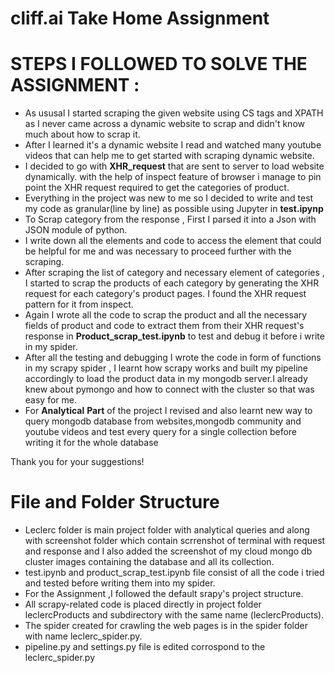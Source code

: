 # cliff.ai Take Home Assignment

# STEPS I FOLLOWED TO SOLVE THE ASSIGNMENT :

- As ususal I started scraping the given website using CS tags and XPATH as I never came across a dynamic website to scrap and didn't know much about how to scrap it.
- After I learned it's a dynamic website I read and watched many youtube videos that can help me to get started with scraping dynamic website.
- I decided to go with **XHR_request** that are sent to server to load website dynamically. with the help of inspect feature of browser i manage to pin point the XHR         request required to get the categories of product.
- Everything in the project was new to me so I decided to write and test my code as granular(line by line) as possible using Jupyter in **test.ipynp**
- To Scrap category from the response , First I parsed it into a Json with JSON module of python.
- I write down all the elements and code to access the element that could be helpful for me and was necessary to proceed further with the scraping.
- After scraping the list of category and necessary element of categories , I started to scrap the products of each category by generating the XHR request for each           category's product pages. I found the XHR request pattern for it from inspect.
- Again I wrote all the code to scrap the product and all the necessary fields of product and code to extract them from their XHR request's response in                         **Product_scrap_test.ipynb** to test and debug it before i write in my spider.
- After all the testing and debugging I wrote the code in form of functions in my scrapy spider , I learnt how scrapy works and built my pipeline accordingly to load the    product data in my mongodb server.I already knew about pymongo and how to connect with the cluster so that was easy for me.
- For **Analytical** **Part** of the project I revised and also learnt new way to query mongodb database from websites,mongodb community and youtube videos and test        every query for a single collection before writing it for the whole database

Thank you for your suggestions!

# File and Folder Structure

- Leclerc folder is main project folder with analytical queries and along with screenshot folder which contain scrrenshot of terminal with request and response and I also added the screenshot of my cloud mongo db cluster images containing the database and all its collection.
- test.ipynb and product_scrap_test.ipynb file consist of all the code i tried and tested before writing them into my spider.
- For the Assignment ,I followed the default srapy's project structure.
- All scrapy-related code is placed directly in project folder leclercProducts and subdirectory with the same name (leclercProducts).
- The spider created for crawling the web pages is in the spider folder with name leclerc_spider.py.
- pipeline.py and settings.py file is edited corrospond to the leclerc_spider.py
